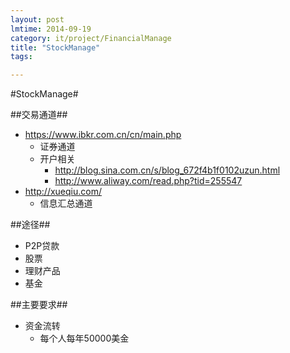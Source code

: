 ```yaml
---
layout: post
lmtime: 2014-09-19
category: it/project/FinancialManage
title: "StockManage"
tags: 

---
```

#StockManage#



##交易通道##
* https://www.ibkr.com.cn/cn/main.php
  * 证券通道
  * 开户相关
    * http://blog.sina.com.cn/s/blog_672f4b1f0102uzun.html
    * http://www.aliway.com/read.php?tid=255547
* http://xueqiu.com/
  * 信息汇总通道



##途径##
* P2P贷款
* 股票
* 理财产品
* 基金



##主要要求##
* 资金流转
  * 每个人每年50000美金
